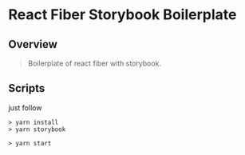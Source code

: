 # React Fiber Storybook Boilerplate

## Overview

> Boilerplate of react fiber with storybook.

## Scripts

just follow

```
> yarn install
> yarn storybook

> yarn start
```
